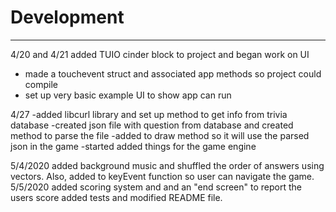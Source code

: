 # Development

---
4/20 and 4/21 added TUIO cinder block to project and began work on UI

- made a touchevent struct and associated app methods so project could compile
- set up very basic example UI to show app can run 

4/27 
-added libcurl library and set up method to get info from trivia database
-created json file with question from database and created method to parse the file
-added to draw method so it will use the parsed json in the game
-started added things for the game engine

5/4/2020 added background music and shuffled the order of answers using vectors.
Also, added to keyEvent function so user can navigate the game.
5/5/2020
added scoring system and and an "end screen" to report the users score
added tests and modified README file. 
